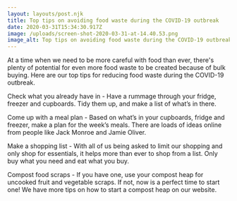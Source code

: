 ```yaml
---
layout: layouts/post.njk
title: Top tips on avoiding food waste during the COVID-19 outbreak
date: 2020-03-31T15:34:30.917Z
image: /uploads/screen-shot-2020-03-31-at-14.40.53.png
image_alt: Top tips on avoiding food waste during the COVID-19 outbreak
---
```

At a time when we need to be more careful with food than ever, there's plenty of potential for even more food waste to be created because of bulk buying. Here are our top tips for reducing food waste during the COVID-19 outbreak.

Check what you already have in - Have a rummage through your fridge, freezer and cupboards. Tidy them up, and make a list of what’s in there.

Come up with a meal plan - Based on what’s in your cupboards, fridge and freezer, make a plan for the week’s meals. There are loads of ideas online from people like Jack Monroe and Jamie Oliver.

Make a shopping list - With all of us being asked to limit our shopping and only shop for essentials, it helps more than ever to shop from a list. Only buy what you need and eat what you buy.

Compost food scraps - If you have one, use your compost heap for uncooked fruit and vegetable scraps. If not, now is a perfect time to start one! We have more tips on how to start a compost heap on our website.